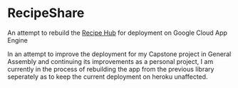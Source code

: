 # RecipeShare
An attempt to rebuild the [Recipe Hub](https://github.com/kalyak/Recipe-Hub) for deployment on Google Cloud App Engine

In an attempt to improve the deployment for my Capstone project in General Assembly and continuing its improvements as a personal project, I am currently in the process of rebuilding the app from the previous library seperately as to keep the current deployment on heroku unaffected.
